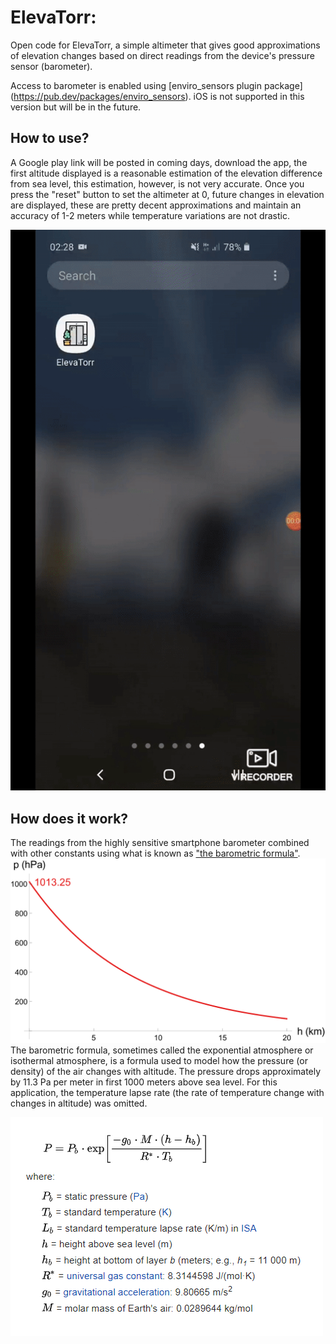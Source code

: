 # ElevaTorr:

Open code for ElevaTorr, a simple altimeter that gives good approximations 
of elevation changes based on direct readings from the device's pressure sensor (barometer).

Access to barometer is enabled using [enviro_sensors plugin package] (https://pub.dev/packages/enviro_sensors).
iOS is not supported in this version but will be in the future.

## How to use?

A Google play link will be posted in coming days, download the app, the first altitude displayed 
is a reasonable estimation of the elevation difference from sea level, this estimation, however, is not very accurate.
Once you press the "reset" button to set the altimeter at 0, future changes in elevation are displayed, these 
are pretty decent approximations and maintain an accuracy of 1-2 meters while temperature variations are not drastic.

![](assets/screenshots/app_gif.gif)

## How does it work?

The readings from the highly sensitive smartphone barometer combined with other constants using what is known as ["the barometric formula"](https://en.wikipedia.org/wiki/Barometric_formula).
![](assets/screenshots/barometric_formula.png)
The barometric formula, sometimes called the exponential atmosphere or isothermal atmosphere, is a formula used to model how the pressure (or density) of the air changes with altitude. The pressure drops approximately by 11.3 Pa per meter in first 1000 meters above sea level.
For this application, the temperature lapse rate (the rate of temperature change with changes in altitude) was omitted.

![](assets/screenshots/equation.png)


